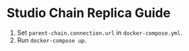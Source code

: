# Studio Chain Replica Guide

1. Set `parent-chain.connection.url` in `docker-compose.yml`.
2. Run `docker-compose up`.
